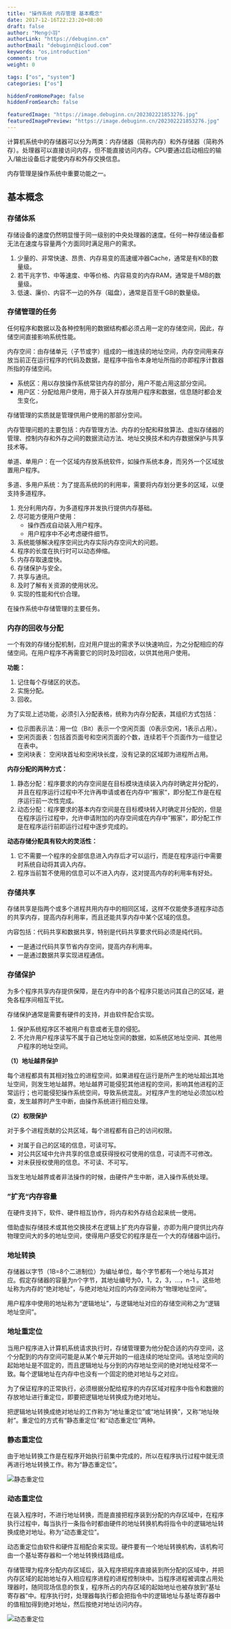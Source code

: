 ```yaml
---
title: "操作系统 内存管理 基本概念"
date: 2017-12-16T22:23:20+08:00
draft: false
author: "Meng小羽"
authorLink: "https://debuginn.cn"
authorEmail: "debuginn@icloud.com"
keywords: "os,introduction"
comment: true
weight: 0

tags: ["os", "system"]
categories: ["os"]

hiddenFromHomePage: false
hiddenFromSearch: false

featuredImage: "https://image.debuginn.cn/202302221853276.jpg"
featuredImagePreview: "https://image.debuginn.cn/202302221853276.jpg"
---
```


计算机系统中的存储器可以分为两类：内存储器（简称内存）和外存储器（简称外存）。处理器可以直接访问内存，但不能直接访问内存。CPU要通过启动相应的输入/输出设备后才能使内存和外存交换信息。

内存管理是操作系统中重要功能之一。

## 基本概念

### 存储体系

存储设备的速度仍然明显慢于同一级别的中央处理器的速度。任何一种存储设备都无法在速度与容量两个方面同时满足用户的需求。

1. 少量的、非常快速、昂贵、内存易变的高速缓冲器Cache，通常是有KB的数量级。 
2. 若干兆字节、中等速度、中等价格、内容易变的内存RAM，通常是千MB的数量级。 
3. 低速、廉价、内容不一边的外存（磁盘），通常是百至千GB的数量级。

### 存储管理的任务

任何程序和数据以及各种控制用的数据结构都必须占用一定的存储空间，因此，存储空间直接影响系统性能。

内存空间：由存储单元（子节或字）组成的一维连续的地址空间，内存空间用来存放当前正在运行程序的代码及数据，是程序中指令本身地址所指的亦即程序计数器所指的存储空间。

- 系统区：用以存放操作系统常驻内存的部分，用户不能占用这部分空间。
- 用户区：分配给用户使用，用于装入并存放用户程序和数据，信息随时都会发生变化，

存储管理的实质就是管理供用户使用的那部分空间。

内存管理问题的主要包括：内存管理方法、内存的分配和释放算法、虚拟存储器的管理、控制内存和外存之间的数据流动方法、地址交换技术和内存数据保护与共享技术等。

单道、单用户：在一个区域内存放系统软件，如操作系统本身，而另外一个区域放置用户程序。

多道、多用户系统：为了提高系统的的利用率，需要将内存划分更多的区域，以便支持多道程序。

1. 充分利用内存，为多道程序并发执行提供内存基础。 
2. 尽可能方便用户使用： 
   - 操作西戎自动装入用户程序。 
   - 用户程序中不必考虑硬件细节。          
3. 系统能够解决程序空间比内存实际内存空间大的问题。
4. 程序的长度在执行时可以动态伸缩。 
5. 内存存取速度快。 
6. 存储保护与安全。 
7. 共享与通讯。 
8. 及时了解有关资源的使用状况。 
9. 实现的性能和代价合理。 

在操作系统中存储管理的主要任务。

### 内存的回收与分配

一个有效的存储分配机制，应对用户提出的需求予以快速响应，为之分配相应的存储空间。在用户程序不再需要它的同时及时回收，以供其他用户使用。

**功能：**

1. 记住每个存储区的状态。 
2. 实施分配。 
3. 回收。

为了实现上述功能，必须引入分配表格，统称为内存分配表，其组织方式包括：

- 位示图表示法：用一位（Bit）表示一个空闲页面（0表示空闲，1表示占用）。 
- 空闲页面表：包括首页面号和空闲页面的个数，连续若干个页面作为一组登记在表中。 
- 空闲块表： 空闲块首址和空闲块长度，没有记录的区域即为进程所占用。

**内存分配的两种方式：**

1. 静态分配：程序要求的内存空间是在目标模块连续装入内存时确定并分配的，并且在程序运行过程中不允许再申请或者在内存中“搬家“，即分配工作是在程序运行前一次性完成。 
2. 动态分配：程序要求的基本内存空间是在目标模块转入时确定并分配的，但是在程序运行过程中，允许申请附加的内存空间或在内存中”搬家“，即分配工作是在程序运行前即运行过程中逐步完成的。

**动态存储分配具有较大的灵活性：**

1. 它不需要一个程序的全部信息进入内存后才可以运行，而是在程序运行中需要时系统自动将其调入内存。 
2. 程序当前暂不使用的信息可以不进入内存，这对提高内存的利用率有好处。

### 存储共享

存储共享是指两个或多个进程共用内存中的相同区域，这样不仅能使多道程序动态的共享内存，提高内存利用率，而且还能共享内存中某个区域的信息。

内容包括：代码共享和数据共享，特别是代码共享要求代码必须是纯代码。

- 一是通过代码共享节省内存空间，提高内存利用率。 
- 一是通过数据共享实现进程通信。

### 存储保护

为多个程序共享内存提供保障，是在内存中的各个程序只能访问其自己的区域，避免各程序间相互干扰。

存储保护通常是需要有硬件的支持，并由软件配合实现。

1. 保护系统程序区不被用户有意或者无意的侵犯。 
2. 不允许用户程序读写不属于自己地址空间的数据，如系统区地址空间、其他用户程序的地址空间。

**（1）地址越界保护**

每个进程都具有其相对独立的进程空间，如果进程在运行是所产生的地址超出其地址空间，则发生地址越界。地址越界可能侵犯其他进程的空间，影响其他进程的正常运行；也可能侵犯操作系统空间，导致系统混乱。对程序产生的地址必须加以检查，发生越界时产生中断，由操作系统进行相应处理。

**（2）权限保护**

对于多个进程贡献的公共区域，每个进程都有自己的访问权限。

- 对属于自己的区域的信息，可读可写。 
- 对公共区域中允许共享的信息或获得授权可使用的信息，可读而不可修改。 
- 对未获授权使用的信息。不可读、不可写。

当发生地址越界或者非法操作的时候，由硬件产生中断，进入操作系统处理。

### ”扩充“内存容量

在硬件支持下，软件、硬件相互协作，将内存和外存结合起来统一使用。

借助虚拟存储技术或其他交换技术在逻辑上扩充内存容量，亦即为用户提供比内存物理空间大的多的地址空间，使得用户感受它的程序是在一个大的存储器中运行。

### 地址转换

存储器以字节（1B=8个二进制位）为编址单位，每个字节都有一个地址与其对应。假定存储器的容量为n个字节，其地址编号为0，1，2，3，…，n-1 。这些地址称为内存的“绝对地址”，与绝对地址对应的内存空间称为“物理地址空间”。

用户程序中使用的地址称为“逻辑地址”，与逻辑地址对应的存储空间称之为“逻辑地址空间”。

### 地址重定位

当用户程序进入计算机系统请求执行时，存储管理要为他分配合适的内存空间，这个分配到的内存空间可能是从某个单元开始的一组连续的地址空间。该地址空间的起始地址是不固定的，而且逻辑地址与分到的内存地址空间的绝对地址经常不一致。每个逻辑地址在内存中也没有一个固定的绝对地址与之对应。

为了保证程序的正常执行，必须根据分配给程序的内存区域对程序中指令和数据的存放地址进行重定位，即要把逻辑地址转换成为绝对地址。

把逻辑地址转换成绝对地址的工作称为“地址重定位”或“地址转换”，又称“地址映射”。重定位的方式有“静态重定位”和“动态重定位”两种。

### 静态重定位

由于地址转换工作是在程序开始执行前集中完成的，所以在程序执行过程中就无须再进行地址转换工作。称为“静态重定位”。

![静态重定位](https://image.debuginn.cn/202304132235363.png)

### 动态重定位

在装入程序时，不进行地址转换，而是直接把程序装到分配的内存区域中，在程序执行过程中，每当执行一条指令时都由硬件的地址转换机构将指令中的逻辑地址转换成绝对地址。称为“动态重定位”。

动态重定位由软件和硬件互相配合来实现。硬件要有一个地址转换机构，该机构可由一个基址寄存器和一个地址转换线路组成。

存储管理为程序分配内存区域后，装入程序把程序直接装到所分配的区域中，并把内存区域的起始地址存入相应程序进程的进程控制块中。当程序进程被调度占用处理器时，随同现场信息的恢复，程序所占的内存区域的起始地址也被存放到“基址寄存器”中。程序执行时，处理器每执行都会把指令中的逻辑地址与基址寄存器中的值相加得到绝对地址，然后按绝对地址访问内存。

![动态重定位](https://image.debuginn.cn/202304132235250.png)